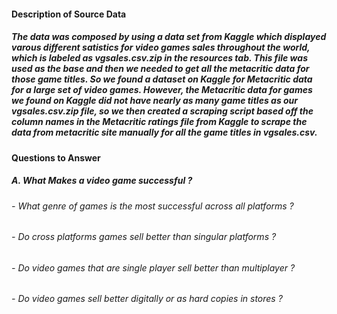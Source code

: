 #### Description of Source Data

##### The data was composed by using a data set from Kaggle which displayed varous different satistics for video games sales throughout the world, which is labeled as vgsales.csv.zip in the resources tab. This file was used as the base and then we needed to get all the metacritic data for those game titles. So we found a dataset on Kaggle for Metacritic data for a large set of video games. However, the Metacritic data for games we found on Kaggle did not have nearly as many game titles as our vgsales.csv.zip file, so we then created a scraping script based off the column names in the Metacritic ratings file from Kaggle to scrape the data from metacritic site manually for all the game titles in vgsales.csv.


#### Questions to Answer

##### A. What Makes a video game successful ?

###### - What genre of games is the most successful across all platforms ?
###### - Do cross platforms games sell better than singular platforms ?
###### - Do video games that are single player sell better than multiplayer ?
###### - Do video games sell better digitally or as hard copies in stores ?
